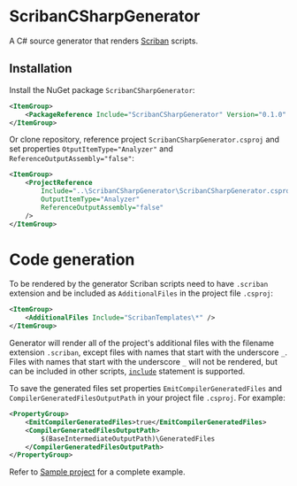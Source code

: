 # ScribanCSharpGenerator

A C# source generator that renders [Scriban](https://github.com/scriban/scriban)
scripts.

## Installation

Install the NuGet package `ScribanCSharpGenerator`:
```xml
<ItemGroup>
    <PackageReference Include="ScribanCSharpGenerator" Version="0.1.0" />
</ItemGroup>
```

Or clone repository, reference project `ScribanCSharpGenerator.csproj` and set properties `OtputItemType="Analyzer"` and `ReferenceOutputAssembly="false"`:

```xml
<ItemGroup>
    <ProjectReference
        Include="..\ScribanCSharpGenerator\ScribanCSharpGenerator.csproj"
        OutputItemType="Analyzer"
        ReferenceOutputAssembly="false"
    />
</ItemGroup>
```

# Code generation

To be rendered by the generator Scriban scripts need to have `.scriban` extension and be included
as `AdditionalFiles` in the project file `.csproj`:
```xml
<ItemGroup>
    <AdditionalFiles Include="ScribanTemplates\*" />
</ItemGroup>
```

Generator will render all of the project's additional files with the filename extension `.scriban`, except files with names that start with
the underscore `_`. Files with names that start with the underscore `_` will not be rendered,
but can be included in other scripts, [`include`](https://github.com/scriban/scriban/blob/master/doc/language.md#911-include-name-arg1argn)
statement is supported.

To save the generated files set properties `EmitCompilerGeneratedFiles` and `CompilerGeneratedFilesOutputPath`
in your project file `.csproj`. For example:
```xml
<PropertyGroup>
    <EmitCompilerGeneratedFiles>true</EmitCompilerGeneratedFiles>
    <CompilerGeneratedFilesOutputPath>
        $(BaseIntermediateOutputPath)\GeneratedFiles
    </CompilerGeneratedFilesOutputPath>
</PropertyGroup>
```

Refer to [Sample project](./Sample) for a complete example.